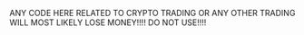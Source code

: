 ANY CODE HERE RELATED TO CRYPTO TRADING OR ANY OTHER TRADING WILL MOST LIKELY LOSE MONEY!!!!
DO NOT USE!!!!